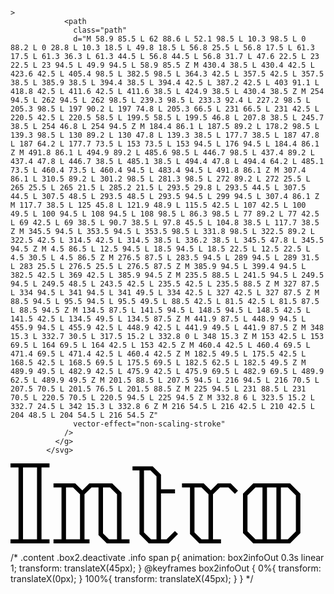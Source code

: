 <svg width="494.9" height="98.5">
              <g
                id="svgGroup"
                stroke-linecap="round"
                fill-rule="evenodd"
                font-size="9pt"
                stroke="#bbb"
                stroke-width="0.5mm"
                fill="#eee"
                
              >
                <path
                  class="path"
                  d="M 58.9 85.5 L 62 88.6 L 52.1 98.5 L 10.3 98.5 L 0 88.2 L 0 28.8 L 10.3 18.5 L 49.8 18.5 L 56.8 25.5 L 56.8 17.5 L 61.3 17.5 L 61.3 36.3 L 61.3 44.5 L 56.8 44.5 L 56.8 31.7 L 47.6 22.5 L 23 22.5 L 23 94.5 L 49.9 94.5 L 58.9 85.5 Z M 430.4 38.5 L 430.4 42.5 L 423.6 42.5 L 405.4 98.5 L 382.5 98.5 L 364.3 42.5 L 357.5 42.5 L 357.5 38.5 L 385.9 38.5 L 394.4 38.5 L 394.4 42.5 L 387.2 42.5 L 403 91.1 L 418.8 42.5 L 411.6 42.5 L 411.6 38.5 L 424.9 38.5 L 430.4 38.5 Z M 254 94.5 L 262 94.5 L 262 98.5 L 239.3 98.5 L 233.3 92.4 L 227.2 98.5 L 205.3 98.5 L 197 90.2 L 197 74.8 L 205.3 66.5 L 231 66.5 L 231 42.5 L 220.5 42.5 L 220.5 58.5 L 199.5 58.5 L 199.5 46.8 L 207.8 38.5 L 245.7 38.5 L 254 46.8 L 254 94.5 Z M 184.4 86.1 L 187.5 89.2 L 178.2 98.5 L 139.3 98.5 L 130 89.2 L 130 47.8 L 139.3 38.5 L 177.7 38.5 L 187 47.8 L 187 64.2 L 177.7 73.5 L 153 73.5 L 153 94.5 L 176 94.5 L 184.4 86.1 Z M 491.8 86.1 L 494.9 89.2 L 485.6 98.5 L 446.7 98.5 L 437.4 89.2 L 437.4 47.8 L 446.7 38.5 L 485.1 38.5 L 494.4 47.8 L 494.4 64.2 L 485.1 73.5 L 460.4 73.5 L 460.4 94.5 L 483.4 94.5 L 491.8 86.1 Z M 307.4 86.1 L 310.5 89.2 L 301.2 98.5 L 281.3 98.5 L 272 89.2 L 272 25.5 L 265 25.5 L 265 21.5 L 285.2 21.5 L 293.5 29.8 L 293.5 44.5 L 307.5 44.5 L 307.5 48.5 L 293.5 48.5 L 293.5 94.5 L 299 94.5 L 307.4 86.1 Z M 117.7 38.5 L 125 45.8 L 121.9 48.9 L 115.5 42.5 L 107 42.5 L 100 49.5 L 100 94.5 L 108 94.5 L 108 98.5 L 86.3 98.5 L 77 89.2 L 77 42.5 L 69 42.5 L 69 38.5 L 90.7 38.5 L 97.8 45.5 L 104.8 38.5 L 117.7 38.5 Z M 345.5 94.5 L 353.5 94.5 L 353.5 98.5 L 331.8 98.5 L 322.5 89.2 L 322.5 42.5 L 314.5 42.5 L 314.5 38.5 L 336.2 38.5 L 345.5 47.8 L 345.5 94.5 Z M 4.5 86.5 L 12.5 94.5 L 18.5 94.5 L 18.5 22.5 L 12.5 22.5 L 4.5 30.5 L 4.5 86.5 Z M 276.5 87.5 L 283.5 94.5 L 289 94.5 L 289 31.5 L 283 25.5 L 276.5 25.5 L 276.5 87.5 Z M 385.9 94.5 L 399.4 94.5 L 382.5 42.5 L 369 42.5 L 385.9 94.5 Z M 235.5 88.5 L 241.5 94.5 L 249.5 94.5 L 249.5 48.5 L 243.5 42.5 L 235.5 42.5 L 235.5 88.5 Z M 327 87.5 L 334 94.5 L 341 94.5 L 341 49.5 L 334 42.5 L 327 42.5 L 327 87.5 Z M 88.5 94.5 L 95.5 94.5 L 95.5 49.5 L 88.5 42.5 L 81.5 42.5 L 81.5 87.5 L 88.5 94.5 Z M 134.5 87.5 L 141.5 94.5 L 148.5 94.5 L 148.5 42.5 L 141.5 42.5 L 134.5 49.5 L 134.5 87.5 Z M 441.9 87.5 L 448.9 94.5 L 455.9 94.5 L 455.9 42.5 L 448.9 42.5 L 441.9 49.5 L 441.9 87.5 Z M 348 15.3 L 332.7 30.5 L 317.5 15.2 L 332.8 0 L 348 15.3 Z M 153 42.5 L 153 69.5 L 164 69.5 L 164 42.5 L 153 42.5 Z M 460.4 42.5 L 460.4 69.5 L 471.4 69.5 L 471.4 42.5 L 460.4 42.5 Z M 182.5 49.5 L 175.5 42.5 L 168.5 42.5 L 168.5 69.5 L 175.5 69.5 L 182.5 62.5 L 182.5 49.5 Z M 489.9 49.5 L 482.9 42.5 L 475.9 42.5 L 475.9 69.5 L 482.9 69.5 L 489.9 62.5 L 489.9 49.5 Z M 201.5 88.5 L 207.5 94.5 L 216 94.5 L 216 70.5 L 207.5 70.5 L 201.5 76.5 L 201.5 88.5 Z M 225 94.5 L 231 88.5 L 231 70.5 L 220.5 70.5 L 220.5 94.5 L 225 94.5 Z M 332.8 6 L 323.5 15.2 L 332.7 24.5 L 342 15.3 L 332.8 6 Z M 216 54.5 L 216 42.5 L 210 42.5 L 204 48.5 L 204 54.5 L 216 54.5 Z"
                  vector-effect="non-scaling-stroke"
                />
              </g>
            </svg>



 <svg width="463.84" height="128" viewBox="0 0 463.84 128" xmlns="http://www.w3.org/2000/svg"><g id="svgGroup" stroke-linecap="round" fill-rule="evenodd" font-size="9pt" ><path d="M 177.6 121.6 L 190.4 121.6 L 190.4 128 L 154.08 128 L 140.8 114.72 L 140.8 38.4 L 129.6 38.4 L 118.4 49.6 L 118.4 121.6 L 126.4 121.6 L 126.4 128 L 68.8 128 L 68.8 121.6 L 81.6 121.6 L 81.6 38.4 L 68.8 38.4 L 68.8 32 L 103.52 32 L 114.88 43.2 L 126.08 32 L 162.72 32 L 177.6 46.88 L 177.6 121.6 Z M 62.4 6.4 L 49.6 6.4 L 49.6 121.6 L 62.4 121.6 L 62.4 128 L 0 128 L 0 121.6 L 12.8 121.6 L 12.8 6.4 L 0 6.4 L 0 0 L 62.4 0 L 62.4 6.4 Z M 263.04 108.16 L 268 113.12 L 253.12 128 L 221.28 128 L 206.4 113.12 L 206.4 11.2 L 195.2 11.2 L 195.2 4.8 L 227.52 4.8 L 240.8 18.08 L 240.8 41.6 L 263.2 41.6 L 263.2 48 L 240.8 48 L 240.8 121.6 L 249.6 121.6 L 263.04 108.16 Z M 352.32 32 L 364 43.68 L 359.04 48.64 L 348.8 38.4 L 335.2 38.4 L 324 49.6 L 324 121.6 L 336.8 121.6 L 336.8 128 L 302.08 128 L 287.2 113.12 L 287.2 38.4 L 274.4 38.4 L 274.4 32 L 309.12 32 L 320.48 43.2 L 331.68 32 L 352.32 32 Z M 447.36 32 L 463.84 48.48 L 463.84 111.52 L 447.36 128 L 388.48 128 L 372 111.52 L 372 48.48 L 388.48 32 L 447.36 32 Z M 42.4 121.6 L 42.4 6.4 L 20 6.4 L 20 121.6 L 42.4 121.6 Z M 213.6 110.4 L 224.8 121.6 L 233.6 121.6 L 233.6 20.8 L 224 11.2 L 213.6 11.2 L 213.6 110.4 Z M 88.8 121.6 L 111.2 121.6 L 111.2 49.6 L 100 38.4 L 88.8 38.4 L 88.8 121.6 Z M 379.2 108.8 L 392 121.6 L 403.2 121.6 L 403.2 38.4 L 392 38.4 L 379.2 51.2 L 379.2 108.8 Z M 456.64 108.8 L 456.64 51.2 L 443.84 38.4 L 432.64 38.4 L 432.64 121.6 L 443.84 121.6 L 456.64 108.8 Z M 148 112 L 157.6 121.6 L 170.4 121.6 L 170.4 49.6 L 159.2 38.4 L 148 38.4 L 148 112 Z M 305.6 121.6 L 316.8 121.6 L 316.8 49.6 L 305.6 38.4 L 294.4 38.4 L 294.4 110.4 L 305.6 121.6 Z M 425.44 38.4 L 410.4 38.4 L 410.4 121.6 L 425.44 121.6 L 425.44 38.4 Z" vector-effect="non-scaling-stroke"/></g></svg>




 /* 
.content .box2.deactivate .info span p{
  animation: box2infoOut 0.3s linear 1;
  transform: translateX(45px);
}
@keyframes box2infoOut
{
    0%{
      transform: translateX(0px);
    }
    100%{
      transform: translateX(45px);
    }
} */